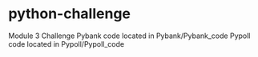 # python-challenge
Module 3 Challenge
Pybank code located in Pybank/Pybank_code
Pypoll code located in Pypoll/Pypoll_code
